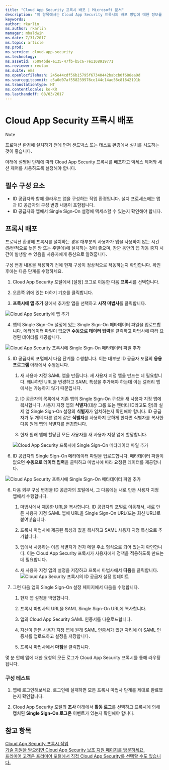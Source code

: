 ```yaml
---
title: "Cloud App Security 프록시 배포 | Microsoft 문서"
description: "이 항목에서는 Cloud App Security 프록시의 배포 방법에 대한 정보를 제공합니다."
keywords: 
author: rkarlin
ms.author: rkarlin
manager: mbaldwin
ms.date: 7/31/2017
ms.topic: article
ms.prod: 
ms.service: cloud-app-security
ms.technology: 
ms.assetid: 75094bde-e135-47fb-b5c6-7e1168919771
ms.reviewer: reutam
ms.suite: ems
ms.openlocfilehash: 245e44cdf56b15795f67340442babcb0f688ea9d
ms.sourcegitcommit: c5a0d07af558239976ce144c14ae56c81642191b
ms.translationtype: HT
ms.contentlocale: ko-KR
ms.lasthandoff: 08/03/2017
---
```

# <a name="deploying-the-cloud-app-security-proxy"></a>Cloud App Security 프록시 배포

> [!NOTE]
> 프로덕션 환경에 설치하기 전에 먼저 샌드박스 또는 테스트 환경에서 설치를 시도하는 것이 좋습니다.

아래에 설명된 단계에 따라 Cloud App Security 프록시를 배포하고 액세스 제어와 세션 제어를 사용하도록 설정해야 합니다.

## <a name="prerequisites"></a>필수 구성 요소

-   ID 공급자와 함께 클라우드 앱을 구성하는 작업 환경입니다. 설치 프로세스에는 앱과 ID 공급자의 구성 변경 내용이 포함됩니다.
- ID 공급자와 앱에서 Single Sign-On 설정에 액세스할 수 있는지 확인해야 합니다.

## <a name="deploy-the-proxy"></a>프록시 배포

프로덕션 환경에 프록시를 설치하는 경우 대부분의 사용자가 앱을 사용하지 않는 시간(일반적으로 늦은 밤 또는 주말에)에 설치하는 것이 좋으며, 잠깐 동안의 앱 가동 중지 시간이 발생할 수 있음을 사용자에게 통신으로 알려줍니다.

구성 변경 내용을 적용하기 전에 현재 구성이 정상적으로 작동하는지 확인합니다. 확인 후에는 다음 단계를 수행하세요.

1.  Cloud App Security 포털에서 [설정] 코그로 이동한 다음 **프록시**를 선택합니다.

2. 오른쪽 위에 있는 더하기 기호를 클릭합니다.

3. **프록시에 앱 추가** 창에서 추가할 앱을 선택하고 **시작 마법사**를 클릭합니다. 

 ![Cloud App Security에 앱 추가](./media/proxy-add-app.png)

4. 앱의 Single Sign-On 설정에 있는 Single Sign-On 메타데이터 파일을 업로드합니다. 메타데이터 파일이 없으면 **수동으로 데이터 입력**을 클릭하고 마법사에 따라 요청된 데이터를 제공합니다. 

 ![Cloud App Security 프록시에 Single Sign-On 메타데이터 파일 추가](./media/proxy-w-add-app.png)


5. ID 공급자의 포털에서 다음 단계를 수행합니다. 이는 대부분 ID 공급자 포털의 **응용 프로그램** 아래에서 수행됩니다.

    1. 새 사용자 지정 SAML 앱을 만듭니다. 새 사용자 지정 앱을 만드는 데 필요합니다. 왜냐하면 URL을 변경하고 SAML 특성을 추가해야 하는데 이는 갤러리 앱에서는 가능하지 않기 때문입니다.
    
    2. ID 공급자의 목록에서 기존 앱의 Single Sign-On 구성을 새 사용자 지정 앱에 복사합니다. 사용자 지정 앱의 **식별자**(대상 그룹 또는 엔터티 ID라고도 함)와 실제 앱 Single Sign-On 설정의 **식별자**가 일치하는지 확인해야 합니다. ID 공급자가 두 개의 다른 앱에 같은 **식별자**를 사용하지 못하게 한다면 식별자를 복사한 다음 원래 앱의 식별자를 변경합니다.
    
    3. 현재 원래 앱에 할당된 모든 사용자를 새 사용자 지정 앱에 할당합니다.
    
    ![Cloud App Security 프록시에 Single Sign-On 메타데이터 파일 추가](./media/proxy-w-add-external-config.png)

5. ID 공급자의 Single Sign-On 메타데이터 파일을 업로드합니다. 메타데이터 파일이 없으면 **수동으로 데이터 입력**을 클릭하고 마법사에 따라 요청된 데이터를 제공합니다.  

 ![Cloud App Security 프록시에 Single Sign-On 메타데이터 파일 추가](./media/proxy-w-identity-provider.png)

6. 다음 외부 구성 변경을 ID 공급자의 포털에서, 그 다음에는 새로 만든 사용자 지정 앱에서 수행합니다.

    1. 마법사에서 제공한 URL을 복사합니다. ID 공급자의 포털로 이동해서, 새로 만든 사용자 지정 SAML 앱에 URL을 Single Sign-On URL(또는 회신 URL)로 붙여넣습니다.
    
    2. 프록시 마법사에 제공된 특성과 값을 복사하고 SAML 사용자 지정 특성으로 추가합니다.
    
    3. 앱에서 사용하는 이름 식별자가 전자 메일 주소 형식으로 되어 있는지 확인합니다. 이는 Cloud App Security 프록시가 사용자에게 정책을 적용하도록 만드는 데 필요합니다.
    
    4. 새 사용자 지정 앱의 설정을 저장하고 프록시 마법사에서 **다음**을 클릭합니다.
 ![Cloud App Security 프록시의 ID 공급자 설정 업데이트](./media/proxy-w-ip-external2.png)

4.  그런 다음 앱의 Single Sign-On 설정 페이지에서 다음을 수행합니다.
    1. 현재 앱 설정을 백업합니다.
    
    2. 프록시 마법사의 URL을 SAML Single Sign-On URL에 복사합니다.
    
    3. 앱의 Cloud App Security SAML 인증서를 다운로드합니다.
    
    4. 자신이 만든 사용자 지정 앱에 원래 SAML 인증서가 있던 자리에 이 SAML 인증서를 업로드하고 설정을 저장합니다.
   
    5. 프록시 마법사에서 **마침**을 클릭합니다.


몇 분 안에 앱에 대한 요청의 모든 로그가 Cloud App Security 프록시를 통해 라우팅됩니다. 



### <a name="test-the-configuration"></a>구성 테스트

1.  앱에 로그인해보세요. 로그인에 실패하면 모든 프록시 마법사 단계를 제대로 완료했는지 확인합니다. 

2.  Cloud App Security 포털의 **조사** 아래에서 **활동 로그**를 선택하고 프록시에 의해 캡처된 **Single Sign-On 로그온** 이벤트가 있는지 확인해야 합니다.



## <a name="see-also"></a>참고 항목  
[Cloud App Security 프록시 작업](proxy-intro.md)   
[기술 지원을 받으려면 Cloud App Security 보조 지원 페이지를 방문하세요.](http://support.microsoft.com/oas/default.aspx?prid=16031)   
[프리미어 고객은 프리미어 포털에서 직접 Cloud App Security를 선택할 수도 있습니다.](https://premier.microsoft.com/)  
  